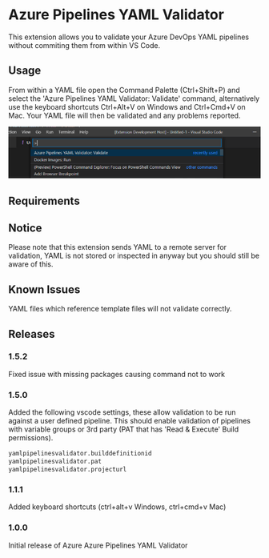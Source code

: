 # Azure Pipelines YAML Validator

This extension allows you to validate your Azure DevOps YAML pipelines without commiting them from within VS Code.

## Usage

From within a YAML file open the Command Palette (Ctrl+Shift+P) and select the 'Azure Pipelines YAML Validator: Validate' command, alternatively use the keyboard shortcuts Ctrl+Alt+V on Windows and Ctrl+Cmd+V on Mac. Your YAML file will then be validated and any problems reported.

![](images/Command.png)

## Requirements

## Notice
Please note that this extension sends YAML to a remote server for validation, YAML is not stored or inspected in anyway but you should still be aware of this.


## Known Issues

YAML files which reference template files will not validate correctly.

## Releases

### 1.5.2
Fixed issue with missing packages causing command not to work

### 1.5.0
Added the following vscode settings, these allow validation to be run against a user defined pipeline. This should enable validation of pipelines with variable groups or 3rd party  (PAT that has 'Read & Execute' Build permissions).

```
yamlpipelinesvalidator.builddefinitionid
yamlpipelinesvalidator.pat
yamlpipelinesvalidator.projecturl
```

### 1.1.1

Added keyboard shortcuts (ctrl+alt+v Windows, ctrl+cmd+v Mac)

### 1.0.0

Initial release of Azure Azure Pipelines YAML Validator
